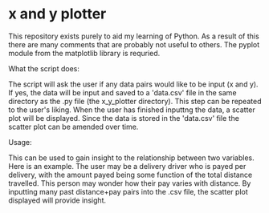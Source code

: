 # x and y plotter

This repository exists purely to aid my learning of Python. As a result of this there are many comments that are probably not useful to others. The pyplot module from the matplotlib library is requried.

What the script does:

The script will ask the user if any data pairs would like to be input (x and y). If yes, the data will be input and saved to a 'data.csv' file in the same directory as the .py file (the x_y_plotter directory). This step can be repeated to the user's liking. When the user has finished inputtng the data, a scatter plot will be displayed. Since the data is stored in the 'data.csv' file the scatter plot can be amended over time.

Usage:

This can be used to gain insight to the relationship between two variables. Here is an example. The user may be a delivery driver who is payed per delivery, with the amount payed being some function of the total distance travelled. This person may wonder how their pay varies with distance. By inputting many past distance+pay pairs into the .csv file, the scatter plot displayed will provide insight.


